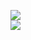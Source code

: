 [![](https://img.shields.io/badge/Made%20With-Github%20Spray-lightgrey.svg?style=for-the-badge&logo=github)](https://github.com/Annihil/github-spray#2929)  
[![](https://i.imgur.com/2DrTn0Z.gif)](https://github.com/Annihil/github-spray)